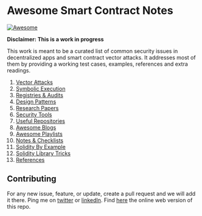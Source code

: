 # Awesome Smart Contract Notes 
[![Awesome](https://cdn.rawgit.com/sindresorhus/awesome/d7305f38d29fed78fa85652e3a63e154dd8e8829/media/badge.svg)](https://github.com/aabdulwahed/Smart-Contracts-Notes)
 
 **Disclaimer: This is a work in progress**


This work is meant to be a curated list of common security issues in decentralized apps and smart contract vector attacks. It addresses most of them  by providing a working test cases, examples, references and extra readings.

1. [Vector Attacks](docs/VectorAttacks.md)
2. [Symbolic Execution](docs/symbolicExec.md)
2. [Registries & Audits](docs/Registry.md)
3. [Design Patterns](docs/DesignPatterns.md)
4. [Research Papers](docs/ResearchPapers.md)
5. [Security Tools](docs/SecurityTools.md)
6. [Useful Repositories](docs/UsefulRepos.md)
7. [Awesome Blogs](blogs.md)
9. [Awesome Playlists](docs/videos.md)
7. [Notes & Checklists](notes.md)
8. [Solidity By Example](examples/)
9. [Solidity Library Tricks](sollib.md)
8. [References](docs/References.md)


## Contributing
For any new issue, feature, or update, create a pull request and we will add it there. Ping me on [twitter](https://twitter.com/aabdolwahed) or [linkedIn](https://www.linkedin.com/in/aabdulwahed/). Find [here](https://aabdulwahed.github.io/Smart-Contracts-Notes/) the online web version of this repo.
